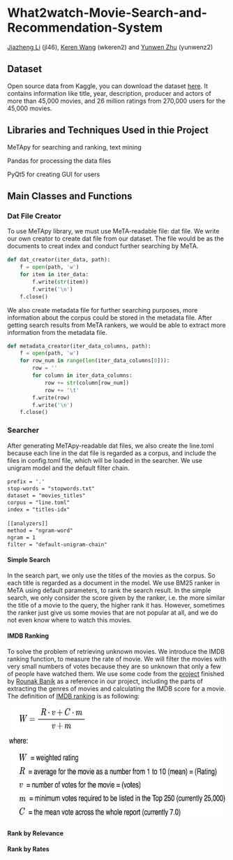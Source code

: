 # What2watch-Movie-Search-and-Recommendation-System
[Jiazheng Li](https://github.com/uuvkk) (jl46), [Keren Wang](URL) (wkeren2) and [Yunwen Zhu](URL) (yunwenz2)

## Dataset
Open source data from Kaggle, you can download the dataset [here](https://www.kaggle.com/rounakbanik/the-movies-dataset). It contains information like title, year, description, producer and actors of more than 45,000 movies, and 26 million ratings from 270,000 users for the 45,000 movies. 

## Libraries and Techniques Used in thie Project
MeTApy for searching and ranking, text mining

Pandas for processing the data files

PyQt5 for creating GUI for users

## Main Classes and Functions
### Dat File Creator
To use MeTApy library, we must use MeTA-readable file: dat file. We write our own creator to create dat file from our dataset. The file would be as the documents to creat index and conduct further searching by MeTA. 
```python
def dat_creator(iter_data, path):
    f = open(path, 'w')
    for item in iter_data:
        f.write(str(item))
        f.write('\n')
    f.close()
```
We also create metadata file for further searching purposes, more information about the corpus could be stored in the metadata file. After getting search results from MeTA rankers, we would be able to extract more information from the metadata file.
```python
def metadata_creator(iter_data_columns, path):
    f = open(path, 'w')
    for row_num in range(len(iter_data_columns[0])):
        row = ''
        for column in iter_data_columns:
            row += str(column[row_num])
            row += '\t'
        f.write(row)
        f.write('\n')
    f.close()
```
### Searcher
After generating MeTApy-readable dat files, we also create the line.toml because each line in the dat file is regarded as a corpus, and include the files in config.toml file, which will be loaded in the searcher. We use unigram model and the default filter chain.
```
prefix = '.'
stop-words = "stopwords.txt"
dataset = "movies_titles"
corpus = "line.toml"
index = "titles-idx"

[[analyzers]]
method = "ngram-word"
ngram = 1
filter = "default-unigram-chain"
```
#### Simple Search
In the search part, we only use the titles of the movies as the corpus. So each title is regarded as a document in the model. We use BM25 ranker in MeTA using default parameters, to rank the search result. In the simple search, we only consider the score given by the ranker, i.e. the more similar the title of a movie to the query, the higher rank it has. However, sometimes the ranker just give us some movies that are not popular at all, and we do not even know where to watch this movies.

#### IMDB Ranking
To solve the problem of retrieving unknown movies. We introduce the IMDB ranking function, to measure the rate of movie. We will filter the movies with very small numbers of votes because they are so unknown that only a few of people have watched them. We use some code from the [project](https://www.kaggle.com/rounakbanik/movie-recommender-systems) finished by [Rounak Banik](https://www.kaggle.com/rounakbanik) as a reference in our project, including the parts of extracting the genres of movies and calculating the IMDB score for a movie. The definition of [IMDB ranking](https://en.wikipedia.org/wiki/IMDb#Rankings) is as following:
<div><img src="images/imdb_ranking.jpeg" height="260"/></div>

#### Rank by Relevance
#### Rank by Rates
